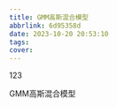 ```yaml
---
title: GMM高斯混合模型
abbrlink: 6d95358d
date: 2023-10-20 20:53:10
tags:
cover: 
---
```

123
<!-- more -->
GMM高斯混合模型
